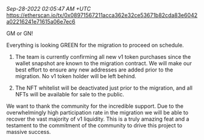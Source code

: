 _Sep-28-2022 02:05:47 AM +UTC_\
https://etherscan.io/tx/0x08971567211acca362e32ce53671b82cda83e6042a02216241e71615a06e7ec6

GM or GN!

Everything is looking GREEN for the migration to proceed on schedule.

1. The team is currently confirming all new v1 token purchases since the wallet snapshot are known to the migration contract. We will make our best effort to ensure any new addresses are added prior to the migration. No v1 token holder will be left behind.

2. The NFT whitelist will be deactivated just prior to the migration, and all NFTs will be available for sale to the public.

We want to thank the community for the incredible support. Due to the overwhelmingly high participation rate in the migration we will be able to recover the vast majority of v1 liquidity. This is a truly amazing feat and a testament to the commitment of the community to drive this project to massive success.
